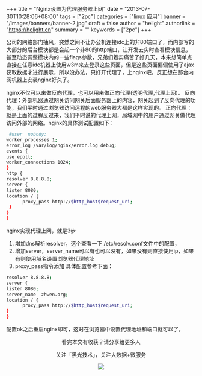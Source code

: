 +++
title = "Nginx设置为代理服务器上网"
date = "2013-07-30T10:28:06+08:00"
tags = ["2pc"]
categories = ["linux 应用"]
banner = "/images/banners/banner-2.jpg"
draft = false
author = "helight"
authorlink = "https://helight.cn"
summary = ""
keywords = ["2pc"]
+++

公司的网络部门抽风，突然之间不让办公机连接idc上的非80端口了，而内部写的大部分的后台模块都是会起一个非80的http端口，让开发去实时查看模块信息，甚至动态调整模块内的一些flags参数，兄弟们着实痛苦了好几天，本来想简单点直接在任意idc机器上使用w3m来去登录这些页面，但是这些页面偏偏使用了ajax获取数据才进行展示，所以没办法，只好开代理了，上nginx吧，反正想在那台内网机器上安装nginx好久了。
<!--more-->
nginx不仅可以来做反向代理，也可以用来做正向代理(透明代理,代理上网)。
反向代理：外部机器通过网关访问网关后面服务器上的内容，网关起到了反向代理的功能，我们平时通过浏览器访问远程的web服务器大都是这样实现的。
正向代理：就是上面的过程反过来，我们平时说的代理上网，局域网中的用户通过网关做代理访问外部的网络。nginx的具体测试配置如下：
```sh
 #user  nobody;
worker_processes 1;
error_log /var/log/nginx/error.log debug;
events {    
use epoll;    
worker_connections 1024;
} 
http {    
resolver 8.8.8.8;    
server {        
listen 8080;        
location / {           
      proxy_pass http://$http_host$request_uri;       
 }    
}
}
```
nginx实现代理上网，就是3步

1. 增加dns解析resolver，这个查看一下 /etc/resolv.conf文件中的配置，
2. 增加server，server_name可以有也可以没有，如果没有则直接使用ip，如果有则使用域名设置浏览器代理地址
3. proxy_pass指令添加
具体配置参考下面：
```sh
resolver 8.8.8.8;
server {    
listen 8080;    
server_name  zhwen.org;
location / {       
      proxy_pass http://$http_host$request_uri;    
}
}
```
配置ok之后重启nginx即可，这时在浏览器中设置代理地址和端口就可以了。

<center>
看完本文有收获？请分享给更多人<br>

关注「黑光技术」，关注大数据+微服务<br>

![](/images/qrcode_helight_tech.jpg)
</center>
